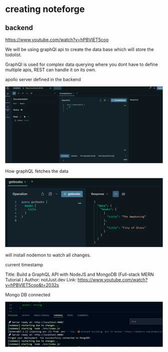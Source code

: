 # creating noteforge

## backend

https://www.youtube.com/watch?v=hPBVIET5coo

We will be using graphQl api to create the data base which will store the todolist.

GraphQl is used for complex data querying where you dont have to define multiple apis, REST can handle it on its own.

apollo server defined in the backend

![](2025-09-15-23-46-58.png)

How graphQL fetches the data

![](2025-09-15-23-50-19.png)

will install nodemon to watch all changes.

current timestamp

Title: Build a GraphQL API with NodeJS and MongoDB (Full-stack MERN Tutorial )
Author: notJust․dev
Link: https://www.youtube.com/watch?v=hPBVIET5coo&t=2032s

Mongo DB connected 

![](2025-09-17-00-36-31.png)

